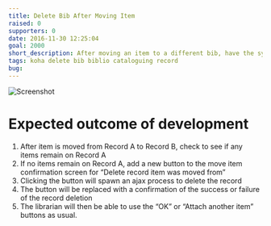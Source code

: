 ```yaml
---
title: Delete Bib After Moving Item
raised: 0
supporters: 0
date: 2016-11-30 12:25:04
goal: 2000
short_description: After moving an item to a different bib, have the system prompt you to delete the first bib.
tags: koha delete bib biblio cataloguing record
bug:
---
```


![Screenshot](image.png)

# Expected outcome of development

1. After item is moved from Record A to Record B, check to see if any items remain on Record A
2. If no items remain on Record A, add a new button to the move item confirmation screen for “Delete record item was moved from”
3. Clicking the button will spawn an ajax process to delete the record
4. The button will be replaced with a confirmation of the success or failure of the record deletion
5. The librarian will then be able to use the “OK” or “Attach another item” buttons as usual.
